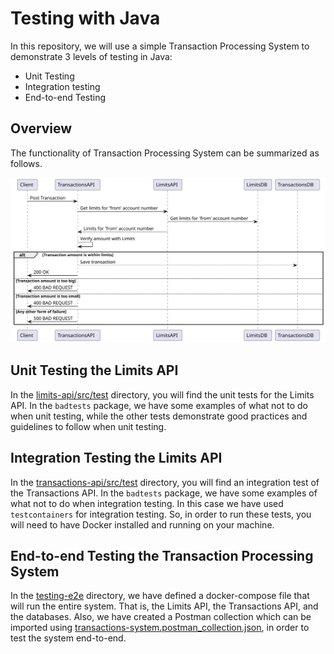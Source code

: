 # Testing with Java

In this repository, we will use a simple Transaction Processing System to demonstrate 3 levels of testing in Java:
* Unit Testing
* Integration testing
* End-to-end Testing

## Overview

The functionality of Transaction Processing System can be summarized as follows.

<img src="assets/system.svg" alt="System Sequence Diagram">

## Unit Testing the Limits API

In the [limits-api/src/test](limits-api/src/test) directory, you will find the unit tests for the Limits API. In the `badtests` package,
we have some examples of what not to do when unit testing, while the other tests demonstrate good practices and
guidelines to follow when unit testing.

[//]: # (TODO: Add steps to run unit tests)

## Integration Testing the Limits API

In the [transactions-api/src/test](transactions-api/src/test) directory, you will find an integration test of the 
Transactions API. In the `badtests` package, we have some examples of what not to do when integration testing. In this
case we have used `testcontainers` for integration testing. So, in order to run these tests, you will need to have
Docker installed and running on your machine.

[//]: # (TODO: Add steps to run integration test)

## End-to-end Testing the Transaction Processing System

In the [testing-e2e](testing-e2e) directory, we have defined a docker-compose file that will run the entire system. 
That is, the Limits API, the Transactions API, and the databases. Also, we have created a Postman collection which
can be imported using [transactions-system.postman_collection.json](testing-e2e/transactions-system.postman_collection.json),
in order to test the system end-to-end.

[//]: # (TODO: Add steps to run end-to-end tests)
